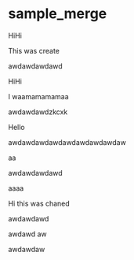 # sample_merge



HiHi

This was create







awdawdawdawd





HiHi


I waamamamamaa



awdawdawdzkcxk


Hello



awdawdawdawdawdawdawdawdaw



aa

awdawdawdawd

aaaa


Hi this was chaned


awdawdawd

awdawd
aw



awdawdaw
